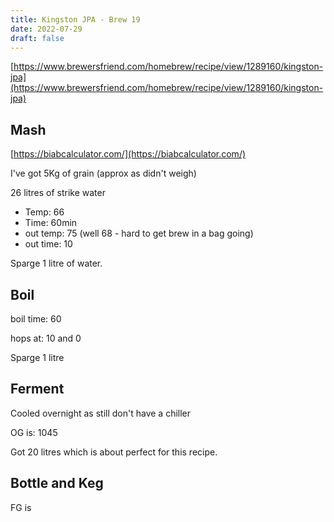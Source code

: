 ```yaml
---
title: Kingston JPA - Brew 19 
date: 2022-07-29
draft: false 
---
```


[https://www.brewersfriend.com/homebrew/recipe/view/1289160/kingston-jpa](https://www.brewersfriend.com/homebrew/recipe/view/1289160/kingston-jpa) 


## Mash

[https://biabcalculator.com/](https://biabcalculator.com/) 

I've got 5Kg of grain (approx as didn't weigh)


26 litres of strike water

- Temp: 66
- Time: 60min
- out temp: 75 (well 68 - hard to get brew in a bag going)
- out time: 10

Sparge 1 litre of water.

<!-- [![pot](/images/2022-05-04/grain.jpg "mash")](/images/2022-05-04/grain.jpg) -->

## Boil

boil time: 60

hops at: 10 and 0

Sparge 1 litre

## Ferment

Cooled overnight as still don't have a chiller

OG is: 1045

Got 20 litres which is about perfect for this recipe.


## Bottle and Keg

FG is



